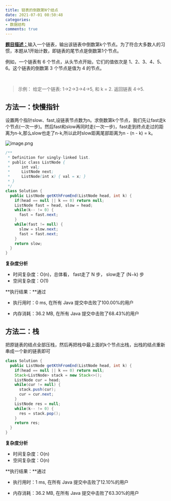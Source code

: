 ```yaml
---
title: 链表的倒数第N个结点
date: 2021-07-01 08:50:48
categories:
- 数据结构
comments: true
---
```


[**题目描述：**](https://leetcode-cn.com/problems/lian-biao-zhong-dao-shu-di-kge-jie-dian-lcof/)输入一个链表，输出该链表中倒数第k个节点。为了符合大多数人的习惯，本题从1开始计数，即链表的尾节点是倒数第1个节点。

例如，一个链表有 6 个节点，从头节点开始，它们的值依次是 1、2、3、4、5、6。这个链表的倒数第 3 个节点是值为 4 的节点。

 <!-- more -->

> 示例：
> 给定一个链表: 1->2->3->4->5, 和 k = 2.
> 返回链表 4->5.




## 方法一：快慢指针

设置两个指针slow、fast,设链表节点数为n。求倒数第k个节点，我们先让fast走k个节点(一次一步)。然后fast和slow再同时走(一次一步)，fast走到终点走过的距离为n-k,那么slow也走了n-k,所以此时slow距离尾部距离为n - (n - k) = k。

![image.png](https://pic.leetcode-cn.com/1624546460-LLGLvG-image.png)

```java
/**
 * Definition for singly-linked list.
 * public class ListNode {
 *     int val;
 *     ListNode next;
 *     ListNode(int x) { val = x; }
 * }
 */
class Solution {
  public ListNode getKthFromEnd(ListNode head, int k) {
    if(head == null || k == 0) return null;
    ListNode fast = head, slow = head;
    while(k-- != 0) {
      fast = fast.next;
    }
    while(fast != null) {
      slow = slow.next;
      fast = fast.next;
    }
    return slow;
  }
}
```

**复杂度分析**

- 时间复杂度：O(n)，总体看， fast走了 N 步， slow走了 (N−k) 步
- 空间复杂度：O(1)

**执行结果：**通过

- 执行用时：0 ms, 在所有 Java 提交中击败了100.00%的用户

- 内存消耗：36.2 MB, 在所有 Java 提交中击败了68.43%的用户



## 方法二：栈

把原链表的结点全部压栈，然后再把栈中最上面的k个节点出栈，出栈的结点重新串成一个新的链表即可

```java
class Solution {
  public ListNode getKthFromEnd(ListNode head, int k) {
    if(head == null || k == 0) return null;
    Stack<ListNode> stack = new Stack<>();
    ListNode cur = head;
    while(cur != null) {
      stack.push(cur);
      cur = cur.next;
    }
    ListNode res = null;
    while(k-- != 0) {
      res = stack.pop();
    }
    return res;
  }
}
```

**复杂度分析**

- 时间复杂度：O(n)
- 空间复杂度：O(n)

**执行结果：**通过

- 执行用时：1 ms, 在所有 Java 提交中击败了12.10%的用户

- 内存消耗：36.2 MB, 在所有 Java 提交中击败了63.30%的用户

